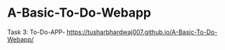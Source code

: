 # A-Basic-To-Do-Webapp
Task 3: To-Do-APP- https://tusharbhardwaj007.github.io/A-Basic-To-Do-Webapp/
